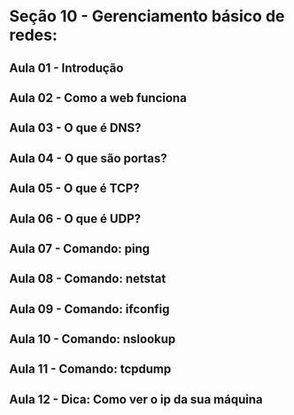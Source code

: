 # Seção 10 - Gerenciamento básico de redes:

## Aula 01 - Introdução

## Aula 02 - Como a web funciona

## Aula 03 - O que é DNS?

## Aula 04 - O que são portas?

## Aula 05 - O que é TCP?

## Aula 06 - O que é UDP?

## Aula 07 - Comando: ping

## Aula 08 - Comando: netstat

## Aula 09 - Comando: ifconfig

## Aula 10 - Comando: nslookup

## Aula 11 - Comando: tcpdump

## Aula 12 - Dica: Como ver o ip da sua máquina
